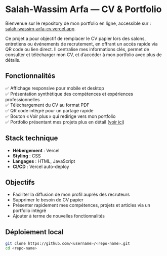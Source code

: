 # Salah-Wassim Arfa — CV & Portfolio

Bienvenue sur le repository de mon portfolio en ligne, accessible sur : [salah-wassim-arfa-cv.vercel.app](https://salah-wassim-arfa-cv.vercel.app).

Ce projet a pour objectif de remplacer le CV papier lors des salons, entretiens ou événements de recrutement, en offrant un accès rapide via QR code ou lien direct. Il centralise mes informations clés, permet de consulter et télécharger mon CV, et d’accéder à mon portfolio avec plus de détails.

## Fonctionnalités

✅ Affichage responsive pour mobile et desktop  
✅ Présentation synthétique des compétences et expériences professionnelles  
✅ Téléchargement du CV au format PDF  
✅ QR code intégré pour un partage rapide  
✅ Bouton « Voir plus » qui redirige vers mon portfolio  
✅ Portfolio présentant mes projets plus en détail ([voir ici](https://salah-wassim-arfa-cv.vercel.app/portfolio.html))

## Stack technique

- **Hébergement** : Vercel  
- **Styling** : CSS  
- **Langages** : HTML, JavaScript  
- **CI/CD** : Vercel auto-deploy

## Objectifs

- Faciliter la diffusion de mon profil auprès des recruteurs  
- Supprimer le besoin de CV papier  
- Présenter rapidement mes compétences, projets et articles via un portfolio intégré  
- Ajouter à terme de nouvelles fonctionnalités

## Déploiement local

```bash
git clone https://github.com/<username>/<repo-name>.git
cd <repo-name>
